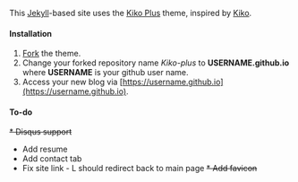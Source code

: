 This [Jekyll](http://jekyllrb.com)-based site uses the [Kiko Plus](https://aweekj.github.io/Kiko-plus) theme, inspired by [Kiko](http://github.com/gfjaru/Kiko). 

#### Installation

1. [Fork](https://github.com/AWEEKJ/Kiko-plus/fork) the theme.
2. Change your forked repository name _Kiko-plus_ to __USERNAME.github.io__ where
   __USERNAME__ is your github user name.
3. Access your new blog via [https://username.github.io](https://username.github.io).

#### To-do

~~* Disqus support~~
* Add resume
* Add contact tab
* Fix site link - L should redirect back to main page 
~~* Add favicon~~